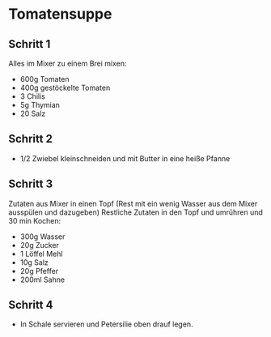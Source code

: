 # Tomatensuppe

## Schritt 1

Alles im Mixer zu einem Brei mixen:

- 600g Tomaten
- 400g gestöckelte Tomaten
- 3 Chilis
- 5g Thymian
- 20 Salz

## Schritt 2

- 1/2 Zwiebel kleinschneiden und mit Butter in eine heiße Pfanne

## Schritt 3

Zutaten aus Mixer in einen Topf (Rest mit ein wenig Wasser aus dem Mixer ausspülen und dazugeben)
Restliche Zutaten in den Topf und umrühren und 30 min Kochen:

- 300g Wasser
- 20g Zucker
- 1 Löffel Mehl
- 10g Salz
- 20g Pfeffer
- 200ml Sahne

## Schritt 4

- In Schale servieren und Petersilie oben drauf legen.
